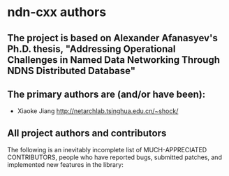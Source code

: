 ndn-cxx authors
===============

## The project is based on Alexander Afanasyev's Ph.D. thesis, "Addressing Operational Challenges in Named Data Networking Through NDNS Distributed Database"


## The primary authors are (and/or have been):

* Xiaoke Jiang          <http://netarchlab.tsinghua.edu.cn/~shock/>


## All project authors and contributors

The following is an inevitably incomplete list of MUCH-APPRECIATED CONTRIBUTORS,
people who have reported bugs, submitted patches, and implemented new features
in the library:
